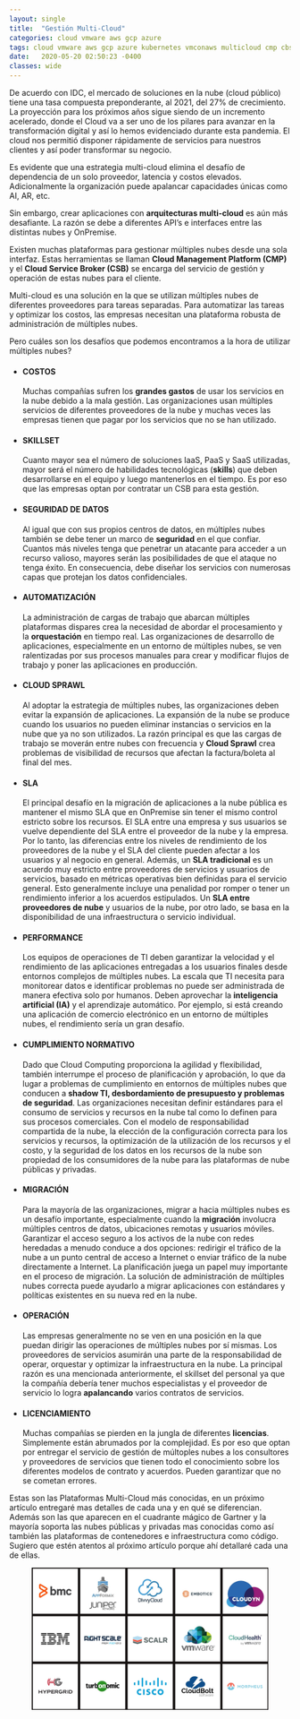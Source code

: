 ```yaml
---
layout: single
title:  "Gestión Multi-Cloud"
categories: cloud vmware aws gcp azure
tags: cloud vmware aws gcp azure kubernetes vmconaws multicloud cmp cbs
date:   2020-05-20 02:50:23 -0400
classes: wide
---
```


De acuerdo con IDC, el mercado de soluciones en la nube (cloud público) tiene una tasa compuesta preponderante, al 2021, del 27% de crecimiento. La proyección para los próximos años sigue siendo de un incremento acelerado, donde el Cloud va a ser uno de los pilares para avanzar en la transformación digital y así lo hemos evidenciado durante esta pandemia. El cloud nos permitió disponer rápidamente de servicios para nuestros clientes y así poder transformar su negocio.

Es evidente que una estrategia multi-cloud elimina el desafío de dependencia de un solo proveedor, latencia y costos elevados. Adicionalmente la organización puede apalancar capacidades únicas como AI, AR, etc.

Sin embargo, crear aplicaciones con  **arquitecturas multi-cloud**  es aún más desafiante. La razón se debe a diferentes API’s e interfaces entre las distintas nubes y OnPremise.

Existen muchas plataformas para gestionar múltiples nubes desde una sola interfaz. Estas herramientas se llaman  **Cloud Management Platform (CMP)** y el  **Cloud Service Broker (CSB)** se encarga del servicio de gestión y operación de estas nubes para el cliente.

Multi-cloud es una solución en la que se utilizan múltiples nubes de diferentes proveedores para tareas separadas. Para automatizar las tareas y optimizar los costos, las empresas necesitan una plataforma robusta de administración de múltiples nubes.

Pero cuáles son los desafíos que podemos encontramos a la hora de utilizar múltiples nubes?

-   #### COSTOS
    
    Muchas compañías sufren los  **grandes gastos**  de usar los servicios en la nube debido a la mala gestión. Las organizaciones usan múltiples servicios de diferentes proveedores de la nube y muchas veces las empresas tienen que pagar por los servicios que no se han utilizado.
    
-   #### SKILLSET
    
    Cuanto mayor sea el número de soluciones IaaS, PaaS y SaaS utilizadas, mayor será el número de habilidades tecnológicas (**skills**) que deben desarrollarse en el equipo y luego mantenerlos en el tiempo. Es por eso que las empresas optan por contratar un CSB para esta gestión.
    
-   #### SEGURIDAD DE DATOS
    
    Al igual que con sus propios centros de datos, en múltiples nubes también se debe tener un marco de  **seguridad**  en el que confiar. Cuantos más niveles tenga que penetrar un atacante para acceder a un recurso valioso, mayores serán las posibilidades de que el ataque no tenga éxito. En consecuencia, debe diseñar los servicios con numerosas capas que protejan los datos confidenciales.
    
-   #### AUTOMATIZACIÓN
    
    La administración de cargas de trabajo que abarcan múltiples plataformas dispares crea la necesidad de abordar el procesamiento y la  **orquestación**  en tiempo real. Las organizaciones de desarrollo de aplicaciones, especialmente en un entorno de múltiples nubes, se ven ralentizadas por sus procesos manuales para crear y modificar flujos de trabajo y poner las aplicaciones en producción.
    
-   #### CLOUD SPRAWL
    
    Al adoptar la estrategia de múltiples nubes, las organizaciones deben evitar la expansión de aplicaciones. La expansión de la nube se produce cuando los usuarios no pueden eliminar instancias o servicios en la nube que ya no son utilizados. La razón principal es que las cargas de trabajo se moverán entre nubes con frecuencia y  **Cloud Sprawl**  crea problemas de visibilidad de recursos que afectan la factura/boleta al final del mes.
    
-   #### SLA
    
    El principal desafío en la migración de aplicaciones a la nube pública es mantener el mismo SLA que en OnPremise sin tener el mismo control estricto sobre los recursos. El SLA entre una empresa y sus usuarios se vuelve dependiente del SLA entre el proveedor de la nube y la empresa. Por lo tanto, las diferencias entre los niveles de rendimiento de los proveedores de la nube y el SLA del cliente pueden afectar a los usuarios y al negocio en general. Además, un  **SLA tradicional**  es un acuerdo muy estricto entre proveedores de servicios y usuarios de servicios, basado en métricas operativas bien definidas para el servicio general. Esto generalmente incluye una penalidad por romper o tener un rendimiento inferior a los acuerdos estipulados. Un  **SLA entre proveedores de nube**  y usuarios de la nube, por otro lado, se basa en la disponibilidad de una infraestructura o servicio individual.
    
-   #### PERFORMANCE
    
    Los equipos de operaciones de TI deben garantizar la velocidad y el rendimiento de las aplicaciones entregadas a los usuarios finales desde entornos complejos de múltiples nubes. La escala que TI necesita para monitorear datos e identificar problemas no puede ser administrada de manera efectiva solo por humanos. Deben aprovechar la  **inteligencia artificial (IA)**  y el aprendizaje automático. Por ejemplo, si está creando una aplicación de comercio electrónico en un entorno de múltiples nubes, el rendimiento sería un gran desafío.
    
-   #### CUMPLIMIENTO NORMATIVO
    
    Dado que Cloud Computing proporciona la agilidad y flexibilidad, también interrumpe el proceso de planificación y aprobación, lo que da lugar a problemas de cumplimiento en entornos de múltiples nubes que conducen a  **shadow TI, desbordamiento de presupuesto y problemas de seguridad**. Las organizaciones necesitan definir estándares para el consumo de servicios y recursos en la nube tal como lo definen para sus procesos comerciales. Con el modelo de responsabilidad compartida de la nube, la elección de la configuración correcta para los servicios y recursos, la optimización de la utilización de los recursos y el costo, y la seguridad de los datos en los recursos de la nube son propiedad de los consumidores de la nube para las plataformas de nube públicas y privadas.
    
-   #### MIGRACIÓN
    
    Para la mayoría de las organizaciones, migrar a hacia múltiples nubes es un desafío importante, especialmente cuando la  **migración**  involucra múltiples centros de datos, ubicaciones remotas y usuarios móviles. Garantizar el acceso seguro a los activos de la nube con redes heredadas a menudo conduce a dos opciones: redirigir el tráfico de la nube a un punto central de acceso a Internet o enviar tráfico de la nube directamente a Internet. La planificación juega un papel muy importante en el proceso de migración. La solución de administración de múltiples nubes correcta puede ayudarlo a migrar aplicaciones con estándares y políticas existentes en su nueva red en la nube.
    
-   #### OPERACIÓN
    
    Las empresas generalmente no se ven en una posición en la que puedan dirigir las operaciones de múltiples nubes por sí mismas. Los proveedores de servicios asumirán una parte de la responsabilidad de operar, orquestar y optimizar la infraestructura en la nube. La principal razón es una mencionada anteriormente, el skillset del personal ya que la compañía debería tener muchos especialistas y el proveedor de servicio lo logra  **apalancando**  varios contratos de servicios.
    
-   #### LICENCIAMIENTO
    
    Muchas compañías se pierden en la jungla de diferentes  **licencias**. Simplemente están abrumados por la complejidad. Es por eso que optan por entregar el servicio de gestión de múltoples nubes a los consultores y proveedores de servicios que tienen todo el conocimiento sobre los diferentes modelos de contrato y acuerdos. Pueden garantizar que no se cometan errores.
    

Estas son las Plataformas Multi-Cloud más conocidas, en un próximo artículo entregaré mas detalles de cada una y en qué se diferencian. Además son las que aparecen en el cuadrante mágico de Gartner y la mayoría soporta las nubes públicas y privadas mas conocidas como así también las plataformas de contenedores e infraestructura como código. Sugiero que estén atentos al próximo artículo porque ahí detallaré cada una de ellas.

<figure>
  <img src="/assets/images/cmp.jpg" alt="Cloud Management Platform">
</figure>